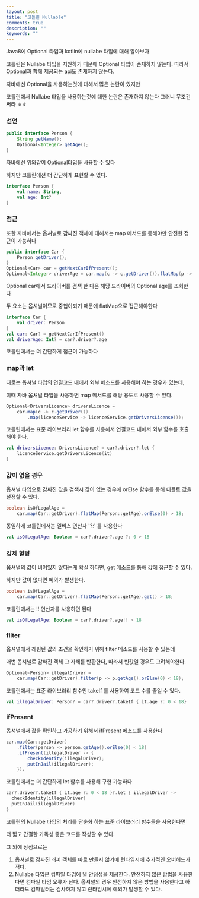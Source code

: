 ```yaml
---
layout: post
title: "코틀린 Nullable"
comments: true
description: ""
keywords: ""
---
```



Java8에 Optional 타입과 kotlin에 nullabe 타입에 대해 알아보자

코틀린은 Nullabe 타입을 지원하기 때문에 Optional 타입이 존재하지 않는다.
따라서 Optional과 함께 제공되는 api도 존재하지 않는다.


자바에선 Optional을 사용하는것에 대해서 많은 논란이 있지만

코틀린에서 Nullabe 타입을 사용하는것에 대한 논란은 존재하지 않는다
그러니 무조건 써라 ㅎㅎ

### 선언

```java
public interface Person {
    String getName();
    Optional<Integer> getAge();
}
```

자바에선 위와같이 Optional타입을 사용할 수 있다

하지만 코틀린에선 더 간단하게 표현할 수 있다.

```kotlin
interface Person {
    val name: String,
    val age: Int?
}
```

### 접근

또한 자바에서는 옵셔널로 감싸진 객체애 대해서는 map 메서드를 통해야만 안전한 접근이 가능하다

```java
public interface Car {
    Person getDriver();
}
Optional<Car> car = getNextCarIfPresent();
Optional<Integer> driverAge = car.map(c -> c.getDriver()).flatMap(p -> p.getAge());
```

Optional car에서 드라이버를 검색 한 다음 해당 드라이버의 Optional age를 조회한다

두 요소는 옵셔널이므로 중첩이되기 때문에 flatMap으로 접근해야한다


```kotlin
interface Car {
    val driver: Person
}
val car: Car? = getNextCarIfPresent()
val driverAge: Int? = car?.driver?.age
```

코틀린에서는 더 간단하게 접근이 가능하다


### map과 let

때로는 옵셔널 타입의 연결코드 내에서 외부 메소드를 사용해야 하는 경우가 있는데,

이때 자바 옵셔널 타입을 사용하면 map 메서드를 해당 용도로 사용할 수 있다.

```java
Optional<DriversLicence> driversLicence =
    car.map(c -> c.getDriver())
        .map(licenceService -> licenceService.getDriversLicense());
```

코틀린에서는 표준 라이브러리 let 함수를 사용해서 연결코드 내에서 외부 함수를 호출해야 한다.


```kotlin
val driversLicence: DriversLicence? = car?.driver?.let {
    licenceService.getDriversLicence(it) 
}
```

### 값이 없을 경우

옵셔널 타입으로 감싸진 값을 검색시 값이 없는 경우에 orElse 함수를 통해 디폴트 값을 설정할 수 있다.

```java
boolean isOfLegalAge =
    car.map(Car::getDriver).flatMap(Person::getAge).orElse(0) > 18;
```

동일하게 코틀린에서는 엘비스 연산자 '?:' 를 사용한다

```kotlin
val isOfLegalAge: Boolean = car?.driver?.age ?: 0 > 18
```


### 강제 할당

옵셔널의 값이 비어있지 않다는게 확실 하다면, get 메소드를 통해 값에 접근할 수 있다.

하지만 값이 없다면 예외가 발생한다.

```java
boolean isOfLegalAge =
    car.map(Car::getDriver).flatMap(Person::getAge).get() > 18;
```


코틀린에서는 !! 연산자를 사용하면 된다
```kotlin
val isOfLegalAge: Boolean = car?.driver?.age!! > 18
```


### filter

옵셔널에서 래핑된 값의 조건을 확인하기 위해 filter 메소드를 사용할 수 있는데

매번 옵셔널로 감싸진 객체 그 자체를 반환한다, 따라서 빈값일 경우도 고려해야한다.

```java
Optional<Person> illegalDriver =
    car.map(Car::getDriver).filter(p -> p.getAge().orElse(0) < 18);
```


코틀린에서는 표준 라이브러리 함수인 takeIf 를 사용하여 코드 수를 줄일 수 있다.

```kotlin
val illegalDriver: Person? = car?.driver?.takeIf { it.age ?: 0 < 18}
```


### ifPresent

옵셔널에서 값을 확인하고 가공하기 위해서 ifPresent 메소드를 사용한다

```java
car.map(Car::getDriver)
    .filter(person -> person.getAge().orElse(0) < 18)
    .ifPresent(illegalDriver -> {
        checkIdentity(illegalDriver);
        putInJail(illegalDriver);
    });
```

코틀린에서는 더 간단하게 let 함수를 사용해 구현 가능하다


```kotlin
car?.driver?.takeIf { it.age ?: 0 < 18 }?.let { illegalDriver ->
  checkIdentity(illegalDriver)
  putInJail(illegalDriver)
}
```



코틀린의 Nullabe 타입의 처리를 단순화 하는 표준 라이브러리 함수들을 사용한다면 

더 짧고 간결한 가독성 좋은 코드를 작성할 수 있다.

그 외에 장점으로는

1. 옵셔널로 감싸진 래퍼 객체를 따로 만들지 않기에 런타임시에 추가적인 오버헤드가 적다.
2. Nullabe 타입은 컴파일 타임에 널 안정성을 제공한다. 안전하지 않은 방법을 사용한다면 컴파일 타임 오류가 난다.
옵셔널의 경우 안전하지 않은 방법을 사용한다고 하더라도 컴파일러는 검사하지 않고 런타임시에 예외가 발생할 수 있다.


